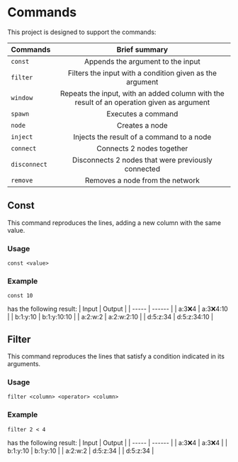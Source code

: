 # Commands
This project is designed to support the commands:

| Commands     | Brief summary                                                             |
| ------------ |:------------------------------------------------------------------------------------------:|
| `const`      | Appends the argument to the input                                                          | 
| `filter`     | Filters the input with a condition given as the argument                                   | 
| `window`     | Repeats the input,  with an added column with the result of an operation given as argument | 
| `spawn`      | Executes a command                                                                         | 
| `node`       | Creates a node                                                                             | 
| `inject`     | Injects the result of a command to a node                                                  | 
| `connect`    | Connects 2 nodes together                                                                  | 
| `disconnect` | Disconnects 2 nodes that were previously connected                                         | 
| `remove`     | Removes a node from the network                                                            |

## Const
This command reproduces the lines, adding a new column with the same value.

### Usage
`const <value>`

### Example
```
const 10
```
has the following result:
| Input | Output |
| ----- | ------ |
| a:3:x:4 | a:3:x:4:10 |
| b:1:y:10 | b:1:y:10:10 |
| a:2:w:2 | a:2:w:2:10 |
| d:5:z:34 | d:5:z:34:10 |

## Filter
This command reproduces the lines that satisfy a condition indicated in its arguments.

### Usage
`filter <column> <operator> <column>`

### Example
```
filter 2 < 4
```
has the following result:
| Input | Output |
| ----- | ------ |
| a:3:x:4 | a:3:x:4 |
| b:1:y:10 | b:1:y:10 |
| a:2:w:2 | d:5:z:34 |
| d:5:z:34 |

